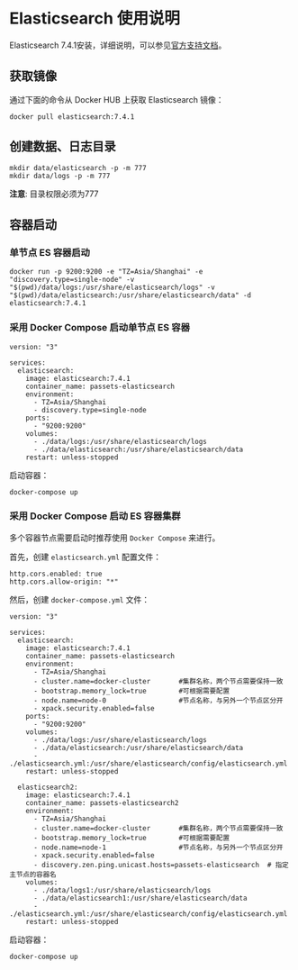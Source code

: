 # Elasticsearch 使用说明

Elasticsearch 7.4.1安装，详细说明，可以参见[官方支持文档](https://www.elastic.co/guide/en/elasticsearch/reference/7.4/docker.html)。

## 获取镜像

通过下面的命令从 Docker HUB 上获取 Elasticsearch 镜像：

```
docker pull elasticsearch:7.4.1
```

## 创建数据、日志目录

```
mkdir data/elasticsearch -p -m 777
mkdir data/logs -p -m 777
```

**注意**: 目录权限必须为777

## 容器启动

### 单节点 ES 容器启动

```
docker run -p 9200:9200 -e "TZ=Asia/Shanghai" -e "discovery.type=single-node" -v "$(pwd)/data/logs:/usr/share/elasticsearch/logs" -v "$(pwd)/data/elasticsearch:/usr/share/elasticsearch/data" -d elasticsearch:7.4.1
```

### 采用 Docker Compose 启动单节点 ES 容器

```
version: "3"

services:
  elasticsearch:
    image: elasticsearch:7.4.1
    container_name: passets-elasticsearch
    environment:
      - TZ=Asia/Shanghai
      - discovery.type=single-node
    ports:
      - "9200:9200"
    volumes:
      - ./data/logs:/usr/share/elasticsearch/logs
      - ./data/elasticsearch:/usr/share/elasticsearch/data
    restart: unless-stopped
```

启动容器：

```
docker-compose up
```

### 采用 Docker Compose 启动 ES 容器集群

多个容器节点需要启动时推荐使用 `Docker Compose` 来进行。

首先，创建 `elasticsearch.yml` 配置文件：

```
http.cors.enabled: true
http.cors.allow-origin: "*"
```

然后，创建 `docker-compose.yml` 文件：

```
version: "3"

services:
  elasticsearch:
    image: elasticsearch:7.4.1
    container_name: passets-elasticsearch
    environment:
      - TZ=Asia/Shanghai
      - cluster.name=docker-cluster       #集群名称，两个节点需要保持一致
      - bootstrap.memory_lock=true        #可根据需要配置
      - node.name=node-0                  #节点名称，与另外一个节点区分开
      - xpack.security.enabled=false
    ports:
      - "9200:9200"
    volumes:
      - ./data/logs:/usr/share/elasticsearch/logs
      - ./data/elasticsearch:/usr/share/elasticsearch/data
      - ./elasticsearch.yml:/usr/share/elasticsearch/config/elasticsearch.yml
    restart: unless-stopped

  elasticsearch2:
    image: elasticsearch:7.4.1
    container_name: passets-elasticsearch2
    environment:
      - TZ=Asia/Shanghai
      - cluster.name=docker-cluster       #集群名称，两个节点需要保持一致
      - bootstrap.memory_lock=true        #可根据需要配置
      - node.name=node-1                  #节点名称，与另外一个节点区分开
      - xpack.security.enabled=false
      - discovery.zen.ping.unicast.hosts=passets-elasticsearch  # 指定主节点的容器名
    volumes:
      - ./data/logs1:/usr/share/elasticsearch/logs
      - ./data/elasticsearch1:/usr/share/elasticsearch/data
      - ./elasticsearch.yml:/usr/share/elasticsearch/config/elasticsearch.yml
    restart: unless-stopped
```

启动容器：

```
docker-compose up
```